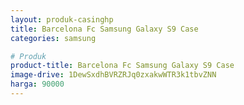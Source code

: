```yaml
---
layout: produk-casinghp
title: Barcelona Fc Samsung Galaxy S9 Case
categories: samsung

# Produk
product-title: Barcelona Fc Samsung Galaxy S9 Case
image-drive: 1DewSxdhBVRZRJq0zxakwWTR3k1tbvZNN
harga: 90000
---
```

